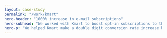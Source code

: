 ```yaml
---
layout: case-study
permalink: "/work/kmart"
hero-header: "1000% increase in e-mail subscriptions"
hero-subhead: "We worked with Kmart to boost opt-in subscriptions to their Kmail marketing program."
hero-p: "We helped Kmart make a double digit conversion rate increase by refining the way that they communicate with customers about delivery and Click & Collect."
---
```

